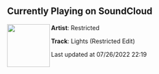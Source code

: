 ## Currently Playing on SoundCloud

[<img align="left" width="100" src="https://i1.sndcdn.com/artworks-Rzryml3nNLkRgzhX-AODXfg-t500x500.jpg">](https://soundcloud.com/itsrestricted/lights-restricted-edit)

**Artist**: Restricted 

**Track**: Lights (Restricted Edit)

Last updated at 07/26/2022 22:19
